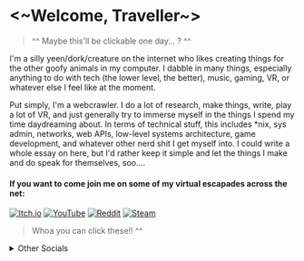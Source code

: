 <h1><~Welcome, Traveller~></h1>
  
>^^ Maybe this'll be clickable one day... ? ^^

I'm a silly yeen/dork/creature on the internet who likes creating things for the other goofy animals in my computer.  I dabble in many things, especially anything to do with tech (the lower level, the better), music, gaming, VR, or whatever else I feel like at the moment.  
  
Put simply, I'm a webcrawler.  I do a lot of research, make things, write, play a lot of VR, and just generally try to immerse myself in the things I spend my time daydreaming about.  In terms of technical stuff, this includes *nix, sys admin, networks, web APIs, low-level systems architecture, game development, and whatever other nerd shit I get myself into.  I could write a whole essay on here, but I'd rather keep it simple and let the things I make and do speak for themselves, soo....
  
#### If you want to come join me on some of my virtual escapades across the net:
  
[![Itch.io](https://img.shields.io/badge/Vividuwu-%23FF0B34.svg?style=for-the-badge&logo=Itch.io&logoColor=white)](https://vividuwu.itch.io/)  [![YouTube](https://img.shields.io/badge/KYЯΛ-%23FF0000.svg?style=for-the-badge&logo=YouTube&logoColor=white)](https://www.youtube.com/channel/UCwmMOhPynPfEXxpmMnk4crw)  [![Reddit](https://img.shields.io/badge/u/TheArcticHusky-FF4500?style=for-the-badge&logo=reddit&logoColor=white)](https://reddit.com/u/thearctichusky) [![Steam](https://img.shields.io/badge/KYЯΛ-000000?style=for-the-badge&logo=steam&logoColor=white)](https://steamcommunity.com/id/queenkyra/) 
>Whoa you can click these!! ^^

<details>
  <summary>Other Socials</summary>
  
- [Twitch](https://www.twitch.tv/chronicallykyra)
- [Refsheet](https://refsheet.net/Vivid)
- [FA](https://www.furaffinity.net/user/thearctichusky/) -- (this one kinda dead)
- [VRChat](https://vrchat.com/home/user/usr_fedd3f2f-ec2c-4cfa-88c8-1ba34dbff219)
- [Spotify](https://open.spotify.com/user/thearctichusky?si=10a2db78766b4bfb)
  
</details>
